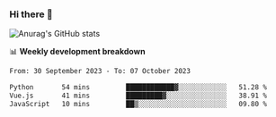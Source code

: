 ### Hi there 👋
![Anurag's GitHub stats](https://github-readme-stats.vercel.app/api?username=jami1024&show_icons=true&theme=radical)

📊 **Weekly development breakdown**
<!--START_SECTION:waka-->

```txt
From: 30 September 2023 - To: 07 October 2023

Python       54 mins         ████████████▓░░░░░░░░░░░░   51.28 %
Vue.js       41 mins         █████████▓░░░░░░░░░░░░░░░   38.91 %
JavaScript   10 mins         ██▒░░░░░░░░░░░░░░░░░░░░░░   09.80 %
```

<!--END_SECTION:waka-->
<!--
**jami1024/jami1024** is a ✨ _special_ ✨ repository because its `README.md` (this file) appears on your GitHub profile.

Here are some ideas to get you started:

- 🔭 I’m currently working on ...
- 🌱 I’m currently learning ...
- 👯 I’m looking to collaborate on ...
- 🤔 I’m looking for help with ...
- 💬 Ask me about ...
- 📫 How to reach me: ...
- 😄 Pronouns: ...
- ⚡ Fun fact: ...
-->
